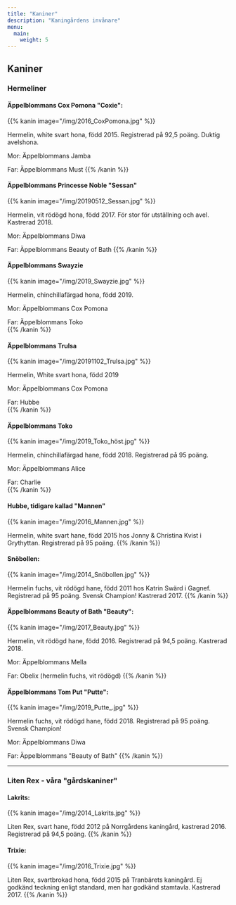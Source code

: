 ```yaml
---
title: "Kaniner"
description: "Kaningårdens invånare"
menu:
  main:
    weight: 5
---
```


## Kaniner

### Hermeliner

#### Äppelblommans Cox Pomona "Coxie":

{{% kanin image="/img/2016_CoxPomona.jpg" %}}

Hermelin, white svart hona, född 2015. Registrerad på 92,5 poäng. Duktig avelshona.

Mor: Äppelblommans Jamba

Far: Äppelblommans Must
{{% /kanin %}}

#### Äppelblommans Princesse Noble "Sessan"

{{% kanin image="/img/20190512_Sessan.jpg" %}}

Hermelin, vit rödögd hona, född 2017. För stor för utställning och avel. Kastrerad 2018.

Mor: Äppelblommans Diwa

Far: Äppelblommans Beauty of Bath
{{% /kanin %}}

#### Äppelblommans Swayzie

{{% kanin image="/img/2019_Swayzie.jpg" %}}

Hermelin, chinchillafärgad hona, född 2019.

Mor: Äppelblommans Cox Pomona  

Far: Äppelblommans Toko  
{{% /kanin %}}

#### Äppelblommans Trulsa

{{% kanin image="/img/20191102_Trulsa.jpg" %}}

Hermelin, White svart hona, född 2019

Mor: Äppelblommans Cox Pomona  

Far: Hubbe  
{{% /kanin %}}

#### Äppelblommans Toko  

{{% kanin image="/img/2019_Toko_höst.jpg" %}}

Hermelin, chinchillafärgad hane, född 2018. Registrerad på 95 poäng.

Mor: Äppelblommans Alice  

Far: Charlie  
{{% /kanin %}}
#### Hubbe, tidigare kallad "Mannen"

{{% kanin image="/img/2016_Mannen.jpg" %}}

Hermelin, white svart hane, född 2015 hos Jonny & Christina Kvist i Grythyttan. Registrerad på 95 poäng.
{{% /kanin %}}

#### Snöbollen:

{{% kanin image="/img/2014_Snöbollen.jpg" %}}

Hermelin fuchs, vit rödögd hane, född 2011 hos Katrin Swärd i Gagnef. Registrerad på 95 poäng. Svensk Champion! Kastrerad 2017.
{{% /kanin %}}

#### Äppelblommans Beauty of Bath "Beauty":

{{% kanin image="/img/2017_Beauty.jpg" %}}

Hermelin, vit rödögd hane, född 2016. Registrerad på 94,5 poäng. Kastrerad 2018.

Mor: Äppelblommans Mella

Far: Obelix (hermelin fuchs, vit rödögd)
{{% /kanin %}}

#### Äppelblommans Tom Put "Putte":

{{% kanin image="/img/2019_Putte_.jpg" %}}

Hermelin fuchs, vit rödögd hane, född 2018. Registrerad på 95 poäng. Svensk Champion!

Mor: Äppelblommans Diwa

Far: Äppelblommans "Beauty of Bath"
{{% /kanin %}}

---

### Liten Rex - våra "gårdskaniner"

#### Lakrits:

{{% kanin image="/img/2014_Lakrits.jpg" %}}

Liten Rex, svart hane, född 2012 på Norrgårdens kaningård, kastrerad 2016. Registrerad på 94,5 poäng.
{{% /kanin %}}

#### Trixie:

{{% kanin image="/img/2016_Trixie.jpg" %}}

Liten Rex, svartbrokad hona, född 2015 på Tranbärets kaningård. Ej godkänd teckning enligt standard, men har godkänd stamtavla. Kastrerad 2017.
{{% /kanin %}}
